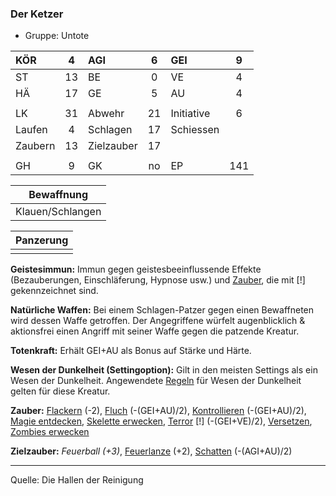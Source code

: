 ### Der Ketzer

- Gruppe: Untote

| KÖR     |  4  | AGI        |  6  | GEI        |  9  |
| :------ | :-: | :--------- | :-: | :--------- | :-: |
| ST      | 13  | BE         |  0  | VE         |  4  |
| HÄ      | 17  | GE         |  5  | AU         |  4  |
|         |     |            |     |            |     |
| LK      | 31  | Abwehr     | 21  | Initiative |  6  |
| Laufen  |  4  | Schlagen   | 17  | Schiessen  |     |
| Zaubern | 13  | Zielzauber | 17  |            |     |
|         |     |            |     |            |     |
| GH      |  9  | GK         | no  | EP         | 141 |

|    Bewaffnung    |
| :--------------: |
| Klauen/Schlangen |

| Panzerung |
| :-------: |
|           |

**Geistesimmun:** Immun gegen geistesbeeinflussende Effekte (Bezauberungen, Einschläferung, Hypnose usw.) und [Zauber](../../fanwerk/zauber/zauber.md), die mit [!] gekennzeichnet sind.

**Natürliche Waffen:** Bei einem Schlagen-Patzer gegen einen Bewaffneten wird dessen Waffe getroffen. Der Angegriffene würfelt augenblicklich & aktionsfrei einen Angriff mit seiner Waffe gegen die patzende Kreatur.

**Totenkraft:** Erhält GEI+AU als Bonus auf Stärke und Härte.

**Wesen der Dunkelheit (Settingoption):** Gilt in den meisten Settings als ein Wesen der Dunkelheit. Angewendete [Regeln](../../grw/regeln-proben.md) für Wesen der Dunkelheit gelten für diese Kreatur.

**Zauber:** [Flackern](../../grw/zauber/flackern.md) (-2), [Fluch](../../grw/zauber/fluch.md) (-(GEI+AU)/2), [Kontrollieren](../../grw/zauber/kontrollieren.md) (-(GEI+AU)/2), [Magie entdecken](../../grw/zauber/magie-entdecken.md), [Skelette erwecken](../../grw/zauber/skelette-erwecken.md), [Terror](../../grw/zauber/terror.md) [!] (-(GEI+VE)/2), [Versetzen](../../grw/zauber/versetzen.md), [Zombies erwecken](../../grw/zauber/zombies-erwecken.md)

**Zielzauber:** _Feuerball (+3)_, [Feuerlanze](../../grw/zauber/feuerlanze.md) (+2), [Schatten](../../grw/zauber/schatten.md) (-(AGI+AU)/2)

---

Quelle: Die Hallen der Reinigung
